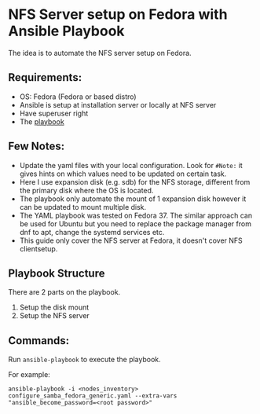 # NFS Server setup on Fedora with Ansible Playbook
The idea is to automate the NFS server setup on Fedora.

## Requirements:
* OS: Fedora (Fedora or based distro)
* Ansible is setup at installation server or locally at NFS server
* Have superuser right
* The [playbook](https://github.com/sanwill/nfs-server-setup-with-ansible/blob/main/configure_samba_fedora_generic.yaml)

## Few Notes:
* Update the yaml files with your local configuration. Look for ```#Note:``` it gives hints on which values need to be updated on certain task.
* Here I use expansion disk (e.g. sdb) for the NFS storage, different from the primary disk where the OS is located.
* The playbook only automate the mount of 1 expansion disk however it can be updated to mount multiple disk.
* The YAML playbook was tested on Fedora 37. The similar approach can be used for Ubuntu but you need to replace the package manager from dnf to apt, change the systemd services etc.
* This guide only cover the NFS server at Fedora, it doesn't cover NFS clientsetup.

## Playbook Structure
There are 2 parts on the playbook. 
1. Setup the disk mount
2. Setup the NFS server 

## Commands:
Run ```ansible-playbook``` to execute the playbook.

For example:

```ansible-playbook -i <nodes_inventory> configure_samba_fedora_generic.yaml --extra-vars "ansible_become_password=<root password>"```

